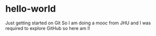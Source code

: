 # hello-world
Just getting started on Git
So I am doing a mooc from JHU and I was required to explore GitHub so here am I!
